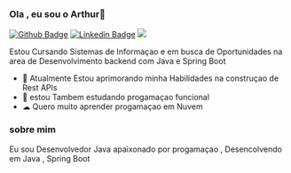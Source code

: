 

### Ola , eu sou o Arthur👋



[![Github Badge](https://img.shields.io/badge/-Github-000?style=flat-square&logo=Github&logoColor=white&link=https://github.com/arthur-dev21)](https://github.com/arthur-dev21)
[![Linkedin Badge](https://img.shields.io/badge/-LinkedIn-blue?style=flat-square&logo=Linkedin&logoColor=white&link=https://www.linkedin.com/in/arthurkenned/)](https://www.linkedin.com/in/arthurkenned/)
[<img src = "https://img.shields.io/badge/instagram-%23E4405F.svg?&style=for-the-badge&logo=instagram&logoColor=white">](https://www.instagram.com/arthur_knd_/)

Estou Cursando Sistemas de Informaçao e em busca de Oportunidades na area de Desenvolvimento backend com Java e Spring Boot

- 🔭 Atualmente Estou aprimorando minha Habilidades na construçao de Rest APIs
- 🌱 estou Tambem estudando progamaçao funcional
- ☁ Quero muito aprender progamaçao em Nuvem  




### sobre mim
Eu sou Desenvolvedor Java apaixonado por progamaçao , Desencolvendo em Java , Spring Boot






